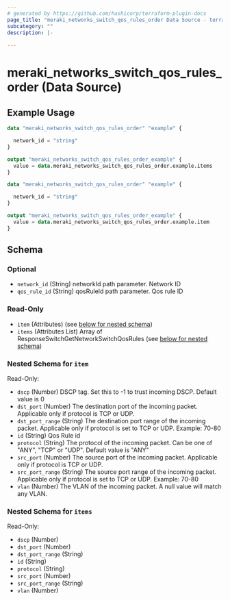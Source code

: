 ```yaml
---
# generated by https://github.com/hashicorp/terraform-plugin-docs
page_title: "meraki_networks_switch_qos_rules_order Data Source - terraform-provider-meraki"
subcategory: ""
description: |-
  
---
```


# meraki_networks_switch_qos_rules_order (Data Source)



## Example Usage

```terraform
data "meraki_networks_switch_qos_rules_order" "example" {

  network_id = "string"
}

output "meraki_networks_switch_qos_rules_order_example" {
  value = data.meraki_networks_switch_qos_rules_order.example.items
}

data "meraki_networks_switch_qos_rules_order" "example" {

  network_id = "string"
}

output "meraki_networks_switch_qos_rules_order_example" {
  value = data.meraki_networks_switch_qos_rules_order.example.item
}
```

<!-- schema generated by tfplugindocs -->
## Schema

### Optional

- `network_id` (String) networkId path parameter. Network ID
- `qos_rule_id` (String) qosRuleId path parameter. Qos rule ID

### Read-Only

- `item` (Attributes) (see [below for nested schema](#nestedatt--item))
- `items` (Attributes List) Array of ResponseSwitchGetNetworkSwitchQosRules (see [below for nested schema](#nestedatt--items))

<a id="nestedatt--item"></a>
### Nested Schema for `item`

Read-Only:

- `dscp` (Number) DSCP tag. Set this to -1 to trust incoming DSCP. Default value is 0
- `dst_port` (Number) The destination port of the incoming packet. Applicable only if protocol is TCP or UDP.
- `dst_port_range` (String) The destination port range of the incoming packet. Applicable only if protocol is set to TCP or UDP. Example: 70-80
- `id` (String) Qos Rule id
- `protocol` (String) The protocol of the incoming packet. Can be one of "ANY", "TCP" or "UDP". Default value is "ANY"
- `src_port` (Number) The source port of the incoming packet. Applicable only if protocol is TCP or UDP.
- `src_port_range` (String) The source port range of the incoming packet. Applicable only if protocol is set to TCP or UDP. Example: 70-80
- `vlan` (Number) The VLAN of the incoming packet. A null value will match any VLAN.


<a id="nestedatt--items"></a>
### Nested Schema for `items`

Read-Only:

- `dscp` (Number)
- `dst_port` (Number)
- `dst_port_range` (String)
- `id` (String)
- `protocol` (String)
- `src_port` (Number)
- `src_port_range` (String)
- `vlan` (Number)
